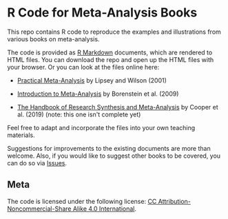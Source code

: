 # R Code for Meta-Analysis Books

This repo contains R code to reproduce the examples and illustrations from various books on meta-analysis.

The code is provided as [R Markdown](https://rmarkdown.rstudio.com/) documents, which are rendered to HTML files. You can download the repo and open up the HTML files with your browser. Or you can look at the files online here:

* [Practical Meta-Analysis](https://wviechtb.github.io/meta_analysis_books/lipsey2001.html) by Lipsey and Wilson (2001)

* [Introduction to Meta-Analysis](https://wviechtb.github.io/meta_analysis_books/borenstein2009.html) by Borenstein et al. (2009)

* [The Handbook of Research Synthesis and Meta-Analysis](https://wviechtb.github.io/meta_analysis_books/cooper2019.html) by Cooper et al. (2019) (note: this one isn't complete yet)

Feel free to adapt and incorporate the files into your own teaching materials.

Suggestions for improvements to the existing documents are more than welcome. Also, if you would like to suggest other books to be covered, you can do so via [Issues](https://github.com/wviechtb/meta_analysis_books/issues).

## Meta

The code is licensed under the following license: [CC Attribution-Noncommercial-Share Alike 4.0 International](http://creativecommons.org/licenses/by-nc-sa/4.0/).
